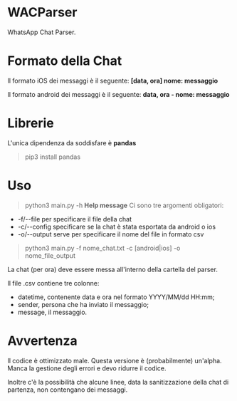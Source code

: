 # WACParser

WhatsApp Chat Parser.

# Formato della Chat
Il formato iOS dei messaggi è il seguente:
**[data, ora] nome: messaggio**

Il formato android dei messaggi è il seguente:
**data, ora - nome: messaggio**

# Librerie
L'unica dipendenza da soddisfare è **pandas**
> pip3 install pandas

# Uso
> python3 main.py -h **Help message**
Ci sono tre argomenti obligatori:
- -f/--file per specificare il file della chat
- -c/--config specificare se la chat è stata esportata da android o ios
- -o/--output serve per specificare il nome del file in formato csv

> python3 main.py -f nome_chat.txt -c [android|ios] -o nome_file_output

La chat (per ora) deve essere messa all'interno della cartella del parser.

Il file .csv contiene tre colonne:
- datetime, contenente data e ora nel formato YYYY/MM/dd HH:mm;
- sender, persona che ha inviato il messaggio;
- message, il messaggio.

# Avvertenza
Il codice è ottimizzato male.
Questa versione è (probabilmente) un'alpha. Manca la gestione degli errori e devo ridurre il codice.

Inoltre c'è la possibilità che alcune linee, data la sanitizzazione della chat di partenza, non contengano dei messaggi.
